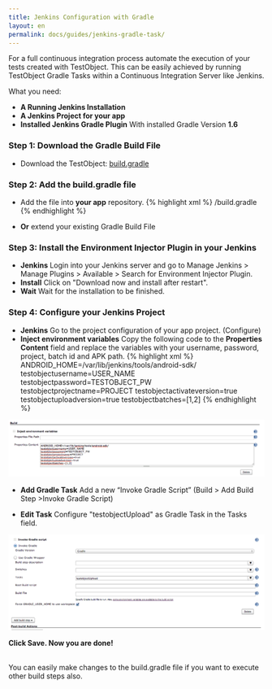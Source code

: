 ```yaml
---
title: Jenkins Configuration with Gradle
layout: en
permalink: docs/guides/jenkins-gradle-task/
---
```


For a full continuous integration process automate the execution of your tests created with TestObject. This can be easily achieved by running TestObject Gradle Tasks within a Continuous Integration Server like Jenkins.

What you need:

+ <strong>A Running Jenkins Installation</strong>
+ <strong>A Jenkins Project for your app</strong>
+ <strong>Installed Jenkins Gradle Plugin</strong> With installed Gradle Version <strong>1.6</strong>


<h3 id="step1">Step 1: Download the Gradle Build File</h3>

+ Download the TestObject: <a href="https://github.com/testobject/calculator/blob/master/build.gradle" target="_blank">build.gradle</a>

<h3 id="step2">Step 2: Add the build.gradle file</h3>

+ Add the file into <strong>your app</strong> repository.
{% highlight xml %}
/build.gradle
{% endhighlight %}

* <strong>Or</strong> extend your existing Gradle Build File


<h3 id="step3">Step 3: Install the Environment Injector Plugin in your Jenkins</h3>

+ <strong>Jenkins</strong>
Login into your Jenkins server and go to Manage Jenkins > Manage Plugins > Available > Search for Environment Injector Plugin.
+ <strong>Install</strong>
Click on "Download now and install after restart".
+ <strong>Wait</strong>
Wait for the installation to be finished.

<h3 id="step3">Step 4: Configure your Jenkins Project</h3>

+ <strong>Jenkins</strong>
Go to the project configuration of your app project. (Configure)
+ <strong>Inject environment variables</strong>
Copy the following code to the <strong>Properties Content</strong> field and replace the variables with your username, password, project, batch id and APK path.
{% highlight xml %}
ANDROID_HOME=/var/lib/jenkins/tools/android-sdk/
testobjectusername=USER_NAME
testobjectpassword=TESTOBJECT_PW
testobjectprojectname=PROJECT
testobjectactivateversion=true
testobjectuploadversion=true
testobjectbatches=[1,2]
{% endhighlight %}
<img class="center shadow" src="/img/guides/jenkins-gradle-env-config.png">

+ <strong>Add Gradle Task</strong>
Add a new “Invoke Gradle Script” (Build > Add Build Step >Invoke Gradle Script)


+ <strong>Edit Task</strong> Configure "testobjectUpload" as Gradle Task in the Tasks field.
<img class="center shadow" src="/img/guides/jenkins-gradle-config.png">


<strong>Click Save. Now you are done!</strong></br></br>

You can easily make changes to the build.gradle file if you want to execute other build steps also.

